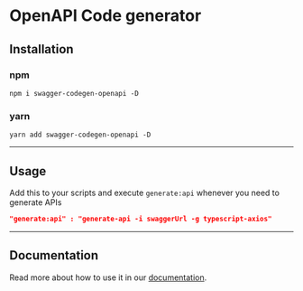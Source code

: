 # OpenAPI Code generator

## Installation

### npm

```terminal
npm i swagger-codegen-openapi -D
```

### yarn

```terminal
yarn add swagger-codegen-openapi -D
```

<hr/>

## Usage
Add this to your scripts and execute `generate:api` whenever you need to generate APIs

```json
"generate:api" : "generate-api -i swaggerUrl -g typescript-axios"
```

<hr/>

## Documentation

Read more about how to use it in our [documentation](https://kherp.github.io/swagger-codegen-openapi/).
